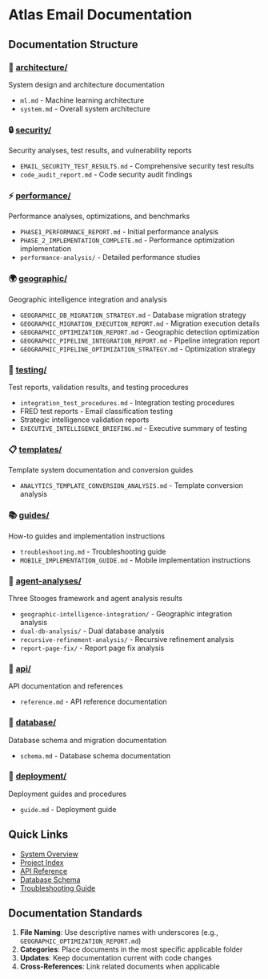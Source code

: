 # Atlas Email Documentation

## Documentation Structure

### 📁 [architecture/](architecture/)
System design and architecture documentation
- `ml.md` - Machine learning architecture
- `system.md` - Overall system architecture

### 🔒 [security/](security/)
Security analyses, test results, and vulnerability reports
- `EMAIL_SECURITY_TEST_RESULTS.md` - Comprehensive security test results
- `code_audit_report.md` - Code security audit findings

### ⚡ [performance/](performance/)
Performance analyses, optimizations, and benchmarks
- `PHASE1_PERFORMANCE_REPORT.md` - Initial performance analysis
- `PHASE_2_IMPLEMENTATION_COMPLETE.md` - Performance optimization implementation
- `performance-analysis/` - Detailed performance studies

### 🌍 [geographic/](geographic/)
Geographic intelligence integration and analysis
- `GEOGRAPHIC_DB_MIGRATION_STRATEGY.md` - Database migration strategy
- `GEOGRAPHIC_MIGRATION_EXECUTION_REPORT.md` - Migration execution details
- `GEOGRAPHIC_OPTIMIZATION_REPORT.md` - Geographic detection optimization
- `GEOGRAPHIC_PIPELINE_INTEGRATION_REPORT.md` - Pipeline integration report
- `GEOGRAPHIC_PIPELINE_OPTIMIZATION_STRATEGY.md` - Optimization strategy

### 🧪 [testing/](testing/)
Test reports, validation results, and testing procedures
- `integration_test_procedures.md` - Integration testing procedures
- FRED test reports - Email classification testing
- Strategic intelligence validation reports
- `EXECUTIVE_INTELLIGENCE_BRIEFING.md` - Executive summary of testing

### 📋 [templates/](templates/)
Template system documentation and conversion guides
- `ANALYTICS_TEMPLATE_CONVERSION_ANALYSIS.md` - Template conversion analysis

### 📚 [guides/](guides/)
How-to guides and implementation instructions
- `troubleshooting.md` - Troubleshooting guide
- `MOBILE_IMPLEMENTATION_GUIDE.md` - Mobile implementation instructions

### 🤖 [agent-analyses/](agent-analyses/)
Three Stooges framework and agent analysis results
- `geographic-intelligence-integration/` - Geographic integration analysis
- `dual-db-analysis/` - Dual database analysis
- `recursive-refinement-analysis/` - Recursive refinement analysis
- `report-page-fix/` - Report page fix analysis

### 📡 [api/](api/)
API documentation and references
- `reference.md` - API reference documentation

### 💾 [database/](database/)
Database schema and migration documentation
- `schema.md` - Database schema documentation

### 🚀 [deployment/](deployment/)
Deployment guides and procedures
- `guide.md` - Deployment guide

## Quick Links

- [System Overview](overview.md)
- [Project Index](index.md)
- [API Reference](api/reference.md)
- [Database Schema](database/schema.md)
- [Troubleshooting Guide](guides/troubleshooting.md)

## Documentation Standards

1. **File Naming**: Use descriptive names with underscores (e.g., `GEOGRAPHIC_OPTIMIZATION_REPORT.md`)
2. **Categories**: Place documents in the most specific applicable folder
3. **Updates**: Keep documentation current with code changes
4. **Cross-References**: Link related documents when applicable